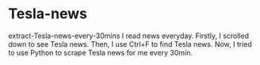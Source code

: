 # Tesla-news
extract-Tesla-news-every-30mins
I read news everyday. 
Firstly, I scrolled down to see Tesla news. 
Then, I use Ctrl+F to find Tesla news.
Now, I tried to use Python to scrape Tesla news for me every 30min.
